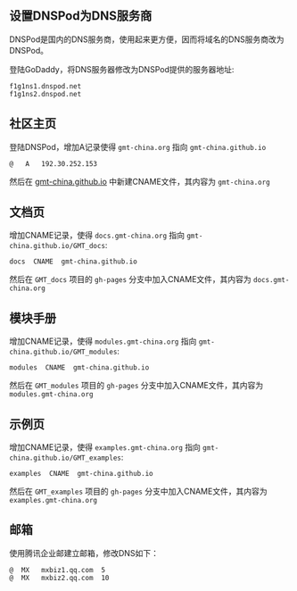 ## 设置DNSPod为DNS服务商

DNSPod是国内的DNS服务商，使用起来更方便，因而将域名的DNS服务商改为DNSPod。

登陆GoDaddy，将DNS服务器修改为DNSPod提供的服务器地址:
~~~
f1g1ns1.dnspod.net
f1g1ns2.dnspod.net
~~~


## 社区主页

登陆DNSPod，增加A记录使得 `gmt-china.org` 指向 `gmt-china.github.io`
~~~
@   A   192.30.252.153
~~~
然后在 [gmt-china.github.io](http://gmt-china.github.io) 中新建CNAME文件，其内容为 `gmt-china.org`


## 文档页

增加CNAME记录，使得 `docs.gmt-china.org` 指向 `gmt-china.github.io/GMT_docs`:
~~~
docs  CNAME  gmt-china.github.io
~~~
然后在 `GMT_docs` 项目的 `gh-pages` 分支中加入CNAME文件，其内容为 `docs.gmt-china.org`


## 模块手册

增加CNAME记录，使得 `modules.gmt-china.org` 指向 `gmt-china.github.io/GMT_modules`:
~~~
modules  CNAME  gmt-china.github.io
~~~
然后在 `GMT_modules` 项目的 `gh-pages` 分支中加入CNAME文件，其内容为 `modules.gmt-china.org`


## 示例页

增加CNAME记录，使得 `examples.gmt-china.org` 指向 `gmt-china.github.io/GMT_examples`:
~~~
examples  CNAME  gmt-china.github.io
~~~
然后在 `GMT_examples` 项目的 `gh-pages` 分支中加入CNAME文件，其内容为 `examples.gmt-china.org`


## 邮箱

使用腾讯企业邮建立邮箱，修改DNS如下：

~~~
@  MX   mxbiz1.qq.com  5
@  MX   mxbiz2.qq.com  10
~~~
